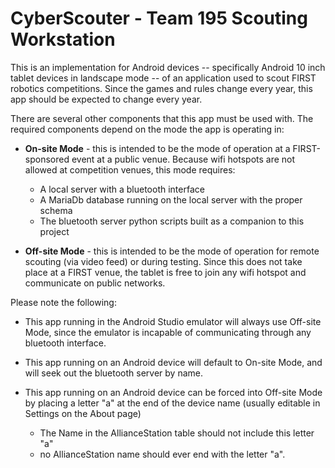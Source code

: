 # CyberScouter - Team 195 Scouting Workstation
This is an implementation for Android devices -- specifically Android 10 inch tablet devices in
landscape mode -- of an application used to scout FIRST robotics competitions.  Since the games
and rules change every year, this app should be expected to change every year.

There are several other components that this app must be used with.  The required components
depend on the mode the app is operating in:
- **On-site Mode** - this is intended to be the mode of operation at a FIRST-sponsored event at a public
venue.  Because wifi hotspots are not allowed at competition venues, this mode requires:
  - A local server with a bluetooth interface
  - A MariaDb database running on the local server with the proper schema
  - The bluetooth server python scripts built as a companion to this project
  
- **Off-site Mode** - this is intended to be the mode of operation for remote scouting (via video feed)
or during testing.  Since this does not take place at a FIRST venue, the tablet is free to join 
  any wifi hotspot and communicate on public networks.
  
Please note the following:
- This app running in the Android Studio emulator will always use Off-site Mode, since the emulator
is incapable of communicating through any bluetooth interface.

- This app running on an Android device will default to On-site Mode, and will seek out the
    bluetooth server by name.
      
- This app running on an Android device can be forced into Off-site Mode by placing a letter "a" at
the end of the device name (usually editable in Settings on the About page)
  - The Name in the AllianceStation table should not include this letter "a"
  - no AllianceStation name should ever end with the letter "a".
    
